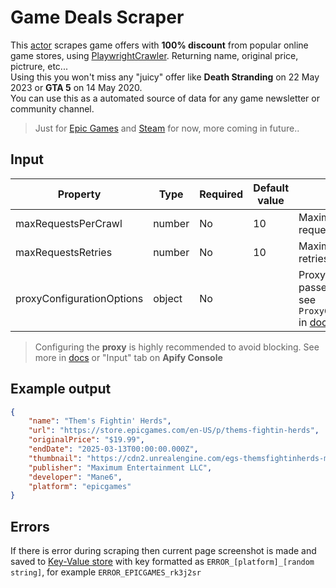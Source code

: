 # Game Deals Scraper

This [actor](https://apify.com/actors) scrapes game offers with **100% discount** from popular online game stores, using [PlaywrightCrawler](https://crawlee.dev/docs/examples/playwright-crawler). Returning name, original price, pictrure, etc...<br>
Using this you won't miss any "juicy" offer like **Death Stranding** on 22 May 2023 or **GTA 5** on 14 May 2020. <br>You can use this as a automated source of data for any game newsletter or community channel.

> Just for [Epic Games](https://store.epicgames.com/en-US/) and [Steam](https://store.steampowered.com) for now, more coming in future..
>

## Input
| Property | Type | Required | Default value | Description |
| -------- | ---- | -------- | ------------- | ----------- |
| maxRequestsPerCrawl | number | No | 10 | Maximum numbers of requests per crawl |
| maxRequestsRetries | number | No | 10 | Maximum numbers of retries per request |
| proxyConfigurationOptions | object | No | | Proxy configiration passed to actor. For more see `ProxyConfiguationOptions` in [docs](https://docs.apify.com/sdk/js/reference/interface/ProxyConfigurationOptions) |

> Configuring the **proxy** is highly recommended to avoid blocking. See more in [docs](https://docs.apify.com/sdk/js/reference/interface/ProxyConfigurationOptions) or "Input" tab on **Apify Console**
>

## Example output
```json
{
    "name": "Them's Fightin' Herds",
    "url": "https://store.epicgames.com/en-US/p/thems-fightin-herds",
    "originalPrice": "$19.99",
    "endDate": "2025-03-13T00:00:00.000Z",
    "thumbnail": "https://cdn2.unrealengine.com/egs-themsfightinherds-mane6inc-s1-2560x1440-c2aa6090cc5c.jpg",
    "publisher": "Maximum Entertainment LLC",
    "developer": "Mane6",
    "platform": "epicgames"
}
```
## Errors
If there is error during scraping then current page screenshot is made and saved to [Key-Value store](https://docs.apify.com/platform/storage/key-value-store) with key formatted as `ERROR_[platform]_[random string]`, for example `ERROR_EPICGAMES_rk3j2sr`